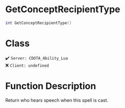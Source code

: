 # GetConceptRecipientType
```lua
int GetConceptRecipientType()
```
# Class
✔️ `Server: CDOTA_Ability_Lua`  
❌ `Client: undefined`  

# Function Description
Return who hears speech when this spell is cast.
